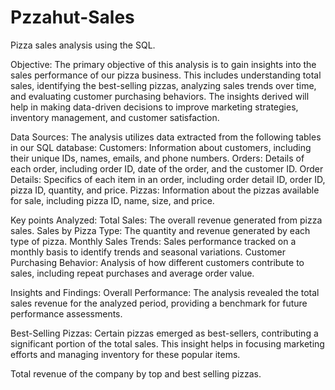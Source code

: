 # Pzzahut-Sales
Pizza sales analysis using the SQL.

 Objective: The primary objective of this analysis is to gain insights into the sales performance of our pizza business. This includes understanding total sales, identifying the best-selling pizzas, analyzing sales trends over time, and evaluating customer purchasing behaviors. The insights derived will help in making data-driven decisions to improve marketing strategies, inventory management, and customer satisfaction.

Data Sources: The analysis utilizes data extracted from the following tables in our SQL database:
Customers: Information about customers, including their unique IDs, names, emails, and phone numbers.
Orders: Details of each order, including order ID, date of the order, and the customer ID.
Order Details: Specifics of each item in an order, including order detail ID, order ID, pizza ID, quantity, and price.
Pizzas: Information about the pizzas available for sale, including pizza ID, name, size, and price.

Key points Analyzed:
Total Sales: The overall revenue generated from pizza sales.
Sales by Pizza Type: The quantity and revenue generated by each type of pizza.
Monthly Sales Trends: Sales performance tracked on a monthly basis to identify trends and seasonal variations.
Customer Purchasing Behavior: Analysis of how different customers contribute to sales, including repeat purchases and average order value.

Insights and Findings:
Overall Performance: The analysis revealed the total sales revenue for the analyzed period, providing a benchmark for future performance assessments.

Best-Selling Pizzas: Certain pizzas emerged as best-sellers, contributing a significant portion of the total sales. This insight helps in focusing marketing efforts and managing inventory for these popular items.

Total revenue of the company by top and best selling pizzas.
